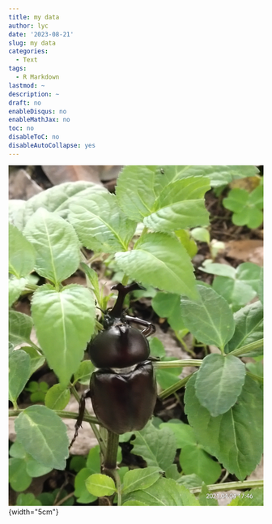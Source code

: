 ```yaml
---
title: my data
author: lyc
date: '2023-08-21'
slug: my data
categories:
  - Text
tags:
  - R Markdown
lastmod: ~
description: ~
draft: no
enableDisqus: no
enableMathJax: no
toc: no
disableToC: no
disableAutoCollapse: yes
---
```


![](images/IMG_20210404_174630.jpg){width="5cm"}
